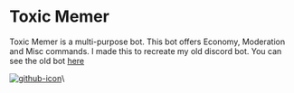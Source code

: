 # Toxic Memer

Toxic Memer is a multi-purpose bot. This bot offers Economy, Moderation and Misc commands. I made this to recreate my old discord bot. You can see the old bot [here](https://github.com/SilverGamez/Toxic-Memer)

[![github-icon](https://cdn.discordapp.com/avatars/849859466307305472/74175e83e05811d91f57f4c233ae20f2.png)](https://dsc.gg/toxic-memer)\